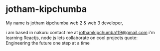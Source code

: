 # jotham-kipchumba
  My name is jotham kipchumba
   web 2 & web 3 developer,

i am based in nakuru
contact me at jothamkipchumba119@gmail.com
i'm learning Reactjs, node js 
lets collaborate on cool projects 
quote: Engineering the future one step at a time 
   
